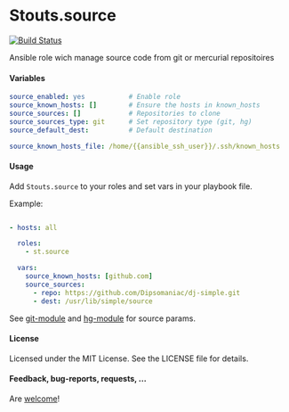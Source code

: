 Stouts.source
=============

[![Build Status](https://travis-ci.org/Stouts/Stouts.source.png)](https://travis-ci.org/Stouts/Stouts.source)

Ansible role wich manage source code from git or mercurial repositoires

#### Variables
```yaml
source_enabled: yes           # Enable role
source_known_hosts: []        # Ensure the hosts in known_hosts
source_sources: []            # Repositories to clone
source_sources_type: git      # Set repository type (git, hg)
source_default_dest:          # Default destination

source_known_hosts_file: /home/{{ansible_ssh_user}}/.ssh/known_hosts
```

#### Usage

Add `Stouts.source` to your roles and set vars in your playbook file.

Example:

```yaml

- hosts: all

  roles:
    - st.source

  vars:
    source_known_hosts: [github.com]
    source_sources:
      - repo: https://github.com/Dipsomaniac/dj-simple.git
      - dest: /usr/lib/simple/source

```

See [git-module](http://docs.ansible.com/git_module.html) and [hg-module](http://docs.ansible.com/hg_module.html) for source params.

#### License

Licensed under the MIT License. See the LICENSE file for details.

#### Feedback, bug-reports, requests, ...

Are [welcome](https://github.com/Stouts/Stouts.source/issues)!

